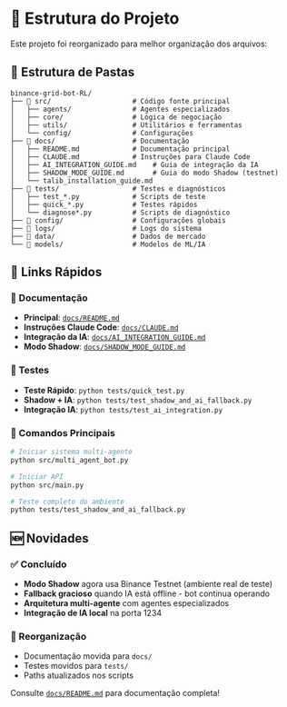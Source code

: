 # 📁 Estrutura do Projeto

Este projeto foi reorganizado para melhor organização dos arquivos:

## 📂 Estrutura de Pastas

```
binance-grid-bot-RL/
├── 📁 src/                    # Código fonte principal
│   ├── agents/               # Agentes especializados
│   ├── core/                 # Lógica de negociação
│   ├── utils/                # Utilitários e ferramentas
│   └── config/               # Configurações
├── 📁 docs/                   # Documentação
│   ├── README.md             # Documentação principal
│   ├── CLAUDE.md             # Instruções para Claude Code
│   ├── AI_INTEGRATION_GUIDE.md    # Guia de integração da IA
│   ├── SHADOW_MODE_GUIDE.md       # Guia do modo Shadow (testnet)
│   └── talib_installation_guide.md
├── 📁 tests/                  # Testes e diagnósticos
│   ├── test_*.py             # Scripts de teste
│   ├── quick_*.py            # Testes rápidos
│   └── diagnose*.py          # Scripts de diagnóstico
├── 📁 config/                 # Configurações globais
├── 📁 logs/                   # Logs do sistema
├── 📁 data/                   # Dados de mercado
└── 📁 models/                 # Modelos de ML/IA
```

## 🔗 Links Rápidos

### 📖 Documentação
- **Principal**: [`docs/README.md`](docs/README.md)
- **Instruções Claude Code**: [`docs/CLAUDE.md`](docs/CLAUDE.md)  
- **Integração da IA**: [`docs/AI_INTEGRATION_GUIDE.md`](docs/AI_INTEGRATION_GUIDE.md)
- **Modo Shadow**: [`docs/SHADOW_MODE_GUIDE.md`](docs/SHADOW_MODE_GUIDE.md)

### 🧪 Testes
- **Teste Rápido**: `python tests/quick_test.py`
- **Shadow + IA**: `python tests/test_shadow_and_ai_fallback.py`
- **Integração IA**: `python tests/test_ai_integration.py`

### 🚀 Comandos Principais
```bash
# Iniciar sistema multi-agente
python src/multi_agent_bot.py

# Iniciar API
python src/main.py

# Teste completo do ambiente
python tests/test_shadow_and_ai_fallback.py
```

## 🆕 Novidades

### ✅ Concluído
- **Modo Shadow** agora usa Binance Testnet (ambiente real de teste)
- **Fallback gracioso** quando IA está offline - bot continua operando
- **Arquitetura multi-agente** com agentes especializados
- **Integração de IA local** na porta 1234

### 📁 Reorganização
- Documentação movida para `docs/`
- Testes movidos para `tests/`
- Paths atualizados nos scripts

Consulte [`docs/README.md`](docs/README.md) para documentação completa!